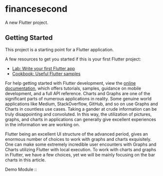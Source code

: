 # financesecond

A new Flutter project.

## Getting Started

This project is a starting point for a Flutter application.

A few resources to get you started if this is your first Flutter project:

- [Lab: Write your first Flutter app](https://docs.flutter.dev/get-started/codelab)
- [Cookbook: Useful Flutter samples](https://docs.flutter.dev/cookbook)

For help getting started with Flutter development, view the
[online documentation](https://docs.flutter.dev/), which offers tutorials,
samples, guidance on mobile development, and a full API reference.
Charts and Graphs are one of the significant parts of numerous applications in reality. Some genuine world applications like Medium, StackOverflow, GitHub, and so on use Graphs and Charts in countless use cases. Taking a gander at crude information can be truly disappointing and convoluted. In this way, the utilization of pictures, graphs, and charts in applications can generally give excellent experiences in the information we are working on.

Flutter being an excellent UI structure of the advanced period, gives an enormous number of choices to work with graphs and charts exquisitely. One can make some extremely incredible user encounters with Graphs and Charts utilizing Flutter with local execution. To work with charts and graphs in Flutter, we have a few choices, yet we will be mainly focusing on the bar charts in this article.

Demo Module ::

